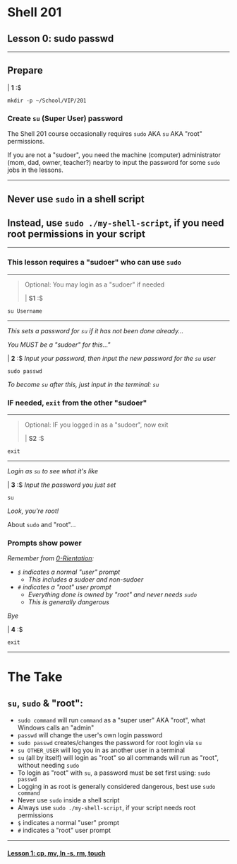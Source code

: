 # Shell 201
## Lesson 0: sudo passwd

___

## Prepare

| **1** :$

```console
mkdir -p ~/School/VIP/201
```

### Create `su` (Super User) password

The Shell 201 course occasionally requires `sudo` AKA `su` AKA "root" permissions.

If you are not a "sudoer", you need the machine (computer) administrator (mom, dad, owner, teacher?) nearby to input the password for some `sudo` jobs in the lessons.

___

## Never use `sudo` in a shell script
## Instead, use `sudo ./my-shell-script`, if you need root permissions in your script

___

### This lesson requires a "sudoer" who can use `sudo`
>
___
> Optional: You may login as a "sudoer" if needed
>
> | **S1** :$

```console
su Username
```
___

*This sets a password for `su` if it has not been done already...*

*You MUST be a "sudoer" for this..."*

| **2** :$ *Input your password, then input the new password for the `su` user*

```console
sudo passwd
```

*To become `su` after this, just input in the terminal: `su`*

### IF needed, `exit` from the other "sudoer"
>
___
> Optional: IF you logged in as a "sudoer", now exit
>
> | **S2** :$

```console
exit
```
___

*Login as `su` to see what it's like*

| **3** :$ *Input the password you just set*

```console
su
```

*Look, you're root!*

About `sudo` and "root"...

### Prompts show power

*Remember from [0-Rientation](https://github.com/inkVerb/vip/blob/master/101/0-Rientation.md):*

- *`$` indicates a normal "user" prompt*
  - *This includes a sudoer and non-sudoer*
- *`#` indicates a "root" user prompt*
  - *Everything done is owned by "root" and never needs `sudo`*
  - *This is generally dangerous*

*Bye*

| **4** :$

```console
exit
```

___

# The Take

## `su`, `sudo` & "root":
- `sudo command` will run `command` as a "super user" AKA "root", what Windows calls an "admin"
- `passwd` will change the user's own login password
- `sudo passwd` creates/changes the password for root login via `su`
- `su OTHER_USER` will log you in as another user in a terminal
- `su` (all by itself) will login as "root" so all commands will run as "root", without needing `sudo`
- To login as "root" with `su`, a password must be set first using: `sudo passwd`
- Logging in as root is generally considered dangerous, best use `sudo command`
- Never use `sudo` inside a shell script
- Always use `sudo ./my-shell-script`, if your script needs root permissions
- `$` indicates a normal "user" prompt
- `#` indicates a "root" user prompt

___

#### [Lesson 1: cp, mv, ln -s, rm, touch](https://github.com/inkVerb/vip/blob/master/201/Lesson-01.md)
